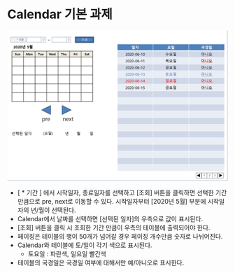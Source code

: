 # Calendar 기본 과제 

![Calendar](https://github.com/keepinmindsh/tech-course/blob/main/project/calendar/calendar_example.png)

- [ * 기간 ] 에서 시작일자, 종료일자를 선택하고 [조회] 버튼을 클릭하면 선택한 기간 만큼으로 pre, next로 이동할 수 있다. 시작일자부터 [2020년 5월] 부분에 시작일자의 년/월이 선택된다.
- Calendar에서 날짜를 선택하면 [선택된 일자]의 우측으로 값이 표시된다.
- [조회] 버튼을 클릭 시 조회한 기간 만큼이 우측의 테이블에 출력되어야 한다.
- 페이징은 테이블의 행이 50개가 넘어갈 경우 페이징 개수만큼 숫자로 나뉘어진다.
- Calendar와 테이블에 토/일이 각기 색으로 표시된다.
  - 토요일 : 파란색, 일요일 빨간색
- 테이블의 국경일은 국경일 여부에 대해서만 예/아니오로 표시한다. 
